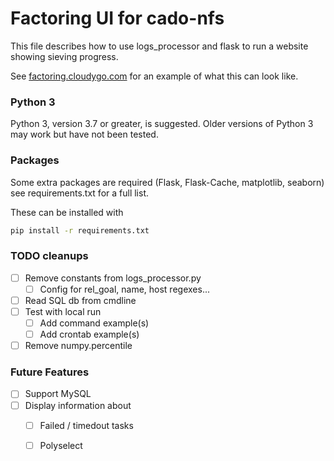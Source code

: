 Factoring UI for cado-nfs
=========================

This file describes how to use logs_processor and flask to run a website showing
sieving progress.

See [factoring.cloudygo.com](http://factoring.cloudygo.com) for an example of
what this can look like.

### Python 3

Python 3, version 3.7 or greater, is suggested. Older versions of Python 3 may
work but have not been tested.

### Packages

Some extra packages are required (Flask, Flask-Cache, matplotlib, seaborn) see
requirements.txt for a full list.

These can be installed with

```bash
pip install -r requirements.txt
```

### TODO cleanups

* [ ] Remove constants from logs_processor.py
  * [ ] Config for rel_goal, name, host regexes...
* [ ] Read SQL db from cmdline
* [ ] Test with local run
  * [ ] Add command example(s)
  * [ ] Add crontab example(s)
* [ ] Remove numpy.percentile

### Future Features

* [ ] Support MySQL
* [ ] Display information about
  * [ ] Failed / timedout tasks
  * [ ] Polyselect

